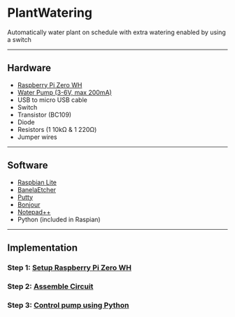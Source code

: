 # PlantWatering
Automatically water plant on schedule with extra watering enabled by using a switch

-------------------------------------------------------------------------------------
## Hardware

* [Raspberry Pi Zero WH](https://thepihut.com/products/raspberry-pi-zero-w) 
* [Water Pump (3-6V, max 200mA)](https://uk.banggood.com/Excellway-Mini-Micro-Submersible-Motor-Pump-Water-Pumps-DC-3-6V-100LH-Low-p-1249338.html?rmmds=search&ID=514182&cur_warehouse=CN) 
* USB to micro USB cable
* Switch
* Transistor (BC109)
* Diode
* Resistors (1 10kΩ & 1 220Ω)
* Jumper wires

-------------------------------------------------------------------------------------
## Software

* [Raspbian Lite](https://www.raspberrypi.org/downloads/raspbian/)
* [BanelaEtcher](https://www.balena.io/etcher/)
* [Putty](https://www.putty.org/)
* [Bonjour](https://support.apple.com/kb/DL999?locale=en_GB)
* [Notepad++](https://notepad-plus-plus.org/downloads/)
* Python (included in Raspian)

-------------------------------------------------------------------------------------
## Implementation

### Step 1: [Setup Raspberry Pi Zero WH](https://github.com/cspoppuppy/PlantWatering/wiki/Setup-Raspberry-Pi-(headless))


### Step 2: [Assemble Circuit](https://github.com/cspoppuppy/PlantWatering/wiki/Circuit-Design)


### Step 3: [Control pump using Python](https://github.com/cspoppuppy/PlantWatering/wiki/Control-pump-using-Python)
